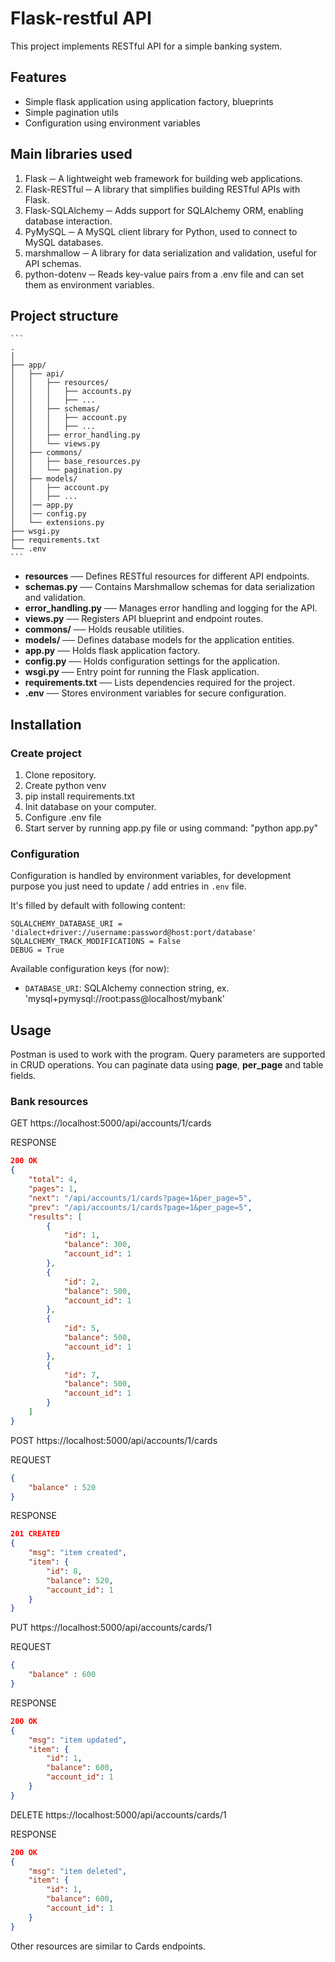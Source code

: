 # Flask-restful API

This project implements RESTful API for a simple banking system. 

## Features

* Simple flask application using application factory, blueprints
* Simple pagination utils
* Configuration using environment variables

## Main libraries used

1. Flask ─ A lightweight web framework for building web applications.
2. Flask-RESTful ─ A library that simplifies building RESTful APIs with Flask.
3. Flask-SQLAlchemy ─ Adds support for SQLAlchemy ORM, enabling database interaction.
4. PyMySQL ─ A MySQL client library for Python, used to connect to MySQL databases.
5. marshmallow ─ A library for data serialization and validation, useful for API schemas.
6. python-dotenv ─ Reads key-value pairs from a .env file and can set them as environment variables. 

## Project structure
    ```
    .
    │
    ├── app/                   
    │   ├── api/
    │   │   ├── resources/
    │   │   │   ├── accounts.py
    │   │   │   ├── ...
    │   │   ├── schemas/
    │   │   │   ├── account.py
    │   │   │   ├── ...
    │   │   ├── error_handling.py
    │   │   └── views.py
    │   ├── commons/
    │   │   ├── base_resources.py
    │   │   └── pagination.py
    │   ├── models/
    │   │   ├── account.py
    │   │   ├── ...
    │   │── app.py
    │   │── config.py
    │   └── extensions.py
    ├── wsgi.py
    ├── requirements.txt
    └── .env
    ```

* **resources** ── Defines RESTful resources for different API endpoints.
* **schemas.py** ── Contains Marshmallow schemas for data serialization and validation.
* **error_handling.py** ── Manages error handling and logging for the API.
* **views.py** ── Registers API blueprint and endpoint routes.
* **commons/** ── Holds reusable utilities.
* **models/** ── Defines database models for the application entities.
* **app.py** ── Holds flask application factory.
* **config.py** ── Holds configuration settings for the application.
* **wsgi.py** ── Entry point for running the Flask application.
* **requirements.txt** ── Lists dependencies required for the project.
* **.env** ── Stores environment variables for secure configuration.

## Installation

### Create project
1. Clone repository.
2. Create python venv
3. pip install requirements.txt
4. Init database on your computer.
5. Configure .env file
6. Start server by running app.py file or using command: "python app.py"

### Configuration
Configuration is handled by environment variables, for development purpose you just
need to update / add entries in `.env` file.

It's filled by default with following content:

```
SQLALCHEMY_DATABASE_URI = 'dialect+driver://username:password@host:port/database'
SQLALCHEMY_TRACK_MODIFICATIONS = False
DEBUG = True
```
Available configuration keys (for now):

* `DATABASE_URI`: SQLAlchemy connection string, ex. 'mysql+pymysql://root:pass@localhost/mybank'

## Usage

Postman is used to work with the program.
Query parameters are supported in CRUD operations.
You can paginate data using **page**, **per_page** and table fields.

### Bank resources
GET https://localhost:5000/api/accounts/1/cards

RESPONSE
```json
200 OK
{
    "total": 4,
    "pages": 1,
    "next": "/api/accounts/1/cards?page=1&per_page=5",
    "prev": "/api/accounts/1/cards?page=1&per_page=5",
    "results": [
        {
            "id": 1,
            "balance": 300,
            "account_id": 1
        },
        {
            "id": 2,
            "balance": 500,
            "account_id": 1
        },
        {
            "id": 5,
            "balance": 500,
            "account_id": 1
        },
        {
            "id": 7,
            "balance": 500,
            "account_id": 1
        }
    ]
}
```
POST https://localhost:5000/api/accounts/1/cards

REQUEST
```json
{
    "balance" : 520
}
```

RESPONSE
```json
201 CREATED
{
    "msg": "item created",
    "item": {
        "id": 8,
        "balance": 520,
        "account_id": 1
    }
}
```

PUT https://localhost:5000/api/accounts/cards/1

REQUEST
```json
{
    "balance" : 600
}
```

RESPONSE
```json
200 OK
{
    "msg": "item updated",
    "item": {
        "id": 1,
        "balance": 600,
        "account_id": 1
    }
}
```
DELETE https://localhost:5000/api/accounts/cards/1

RESPONSE
```json
200 OK
{
    "msg": "item deleted",
    "item": {
        "id": 1,
        "balance": 600,
        "account_id": 1
    }
}
```

Other resources are similar to Cards endpoints.